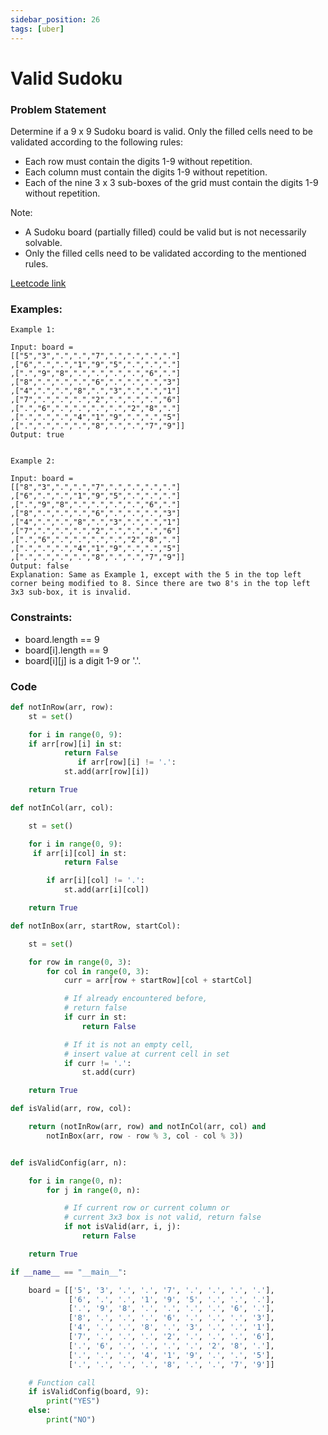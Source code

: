 ```yaml
---
sidebar_position: 26
tags: [uber]
---
```


# Valid Sudoku

### Problem Statement

Determine if a 9 x 9 Sudoku board is valid. Only the filled cells need to be validated according to the following rules:

- Each row must contain the digits 1-9 without repetition.
- Each column must contain the digits 1-9 without repetition.
- Each of the nine 3 x 3 sub-boxes of the grid must contain the digits 1-9 without repetition.

Note:

- A Sudoku board (partially filled) could be valid but is not necessarily solvable.
- Only the filled cells need to be validated according to the mentioned rules.

[Leetcode link](https://leetcode.com/problems/valid-sudoku/)

### Examples:

```
Example 1:

Input: board =
[["5","3",".",".","7",".",".",".","."]
,["6",".",".","1","9","5",".",".","."]
,[".","9","8",".",".",".",".","6","."]
,["8",".",".",".","6",".",".",".","3"]
,["4",".",".","8",".","3",".",".","1"]
,["7",".",".",".","2",".",".",".","6"]
,[".","6",".",".",".",".","2","8","."]
,[".",".",".","4","1","9",".",".","5"]
,[".",".",".",".","8",".",".","7","9"]]
Output: true


Example 2:

Input: board =
[["8","3",".",".","7",".",".",".","."]
,["6",".",".","1","9","5",".",".","."]
,[".","9","8",".",".",".",".","6","."]
,["8",".",".",".","6",".",".",".","3"]
,["4",".",".","8",".","3",".",".","1"]
,["7",".",".",".","2",".",".",".","6"]
,[".","6",".",".",".",".","2","8","."]
,[".",".",".","4","1","9",".",".","5"]
,[".",".",".",".","8",".",".","7","9"]]
Output: false
Explanation: Same as Example 1, except with the 5 in the top left corner being modified to 8. Since there are two 8's in the top left 3x3 sub-box, it is invalid.
```

### Constraints:

- board.length == 9
- board[i].length == 9
- board[i][j] is a digit 1-9 or '.'.

### Code

```python title="Python Code"
def notInRow(arr, row):
    st = set()

    for i in range(0, 9):
    if arr[row][i] in st:
            return False
               if arr[row][i] != '.':
            st.add(arr[row][i])

    return True

def notInCol(arr, col):

    st = set()

    for i in range(0, 9):
     if arr[i][col] in st:
            return False

        if arr[i][col] != '.':
            st.add(arr[i][col])

    return True

def notInBox(arr, startRow, startCol):

    st = set()

    for row in range(0, 3):
        for col in range(0, 3):
            curr = arr[row + startRow][col + startCol]

            # If already encountered before,
            # return false
            if curr in st:
                return False

            # If it is not an empty cell,
            # insert value at current cell in set
            if curr != '.':
                st.add(curr)

    return True

def isValid(arr, row, col):

    return (notInRow(arr, row) and notInCol(arr, col) and
        notInBox(arr, row - row % 3, col - col % 3))


def isValidConfig(arr, n):

    for i in range(0, n):
        for j in range(0, n):

            # If current row or current column or
            # current 3x3 box is not valid, return false
            if not isValid(arr, i, j):
                return False

    return True

if __name__ == "__main__":

    board = [['5', '3', '.', '.', '7', '.', '.', '.', '.'],
             ['6', '.', '.', '1', '9', '5', '.', '.', '.'],
             ['.', '9', '8', '.', '.', '.', '.', '6', '.'],
             ['8', '.', '.', '.', '6', '.', '.', '.', '3'],
             ['4', '.', '.', '8', '.', '3', '.', '.', '1'],
             ['7', '.', '.', '.', '2', '.', '.', '.', '6'],
             ['.', '6', '.', '.', '.', '.', '2', '8', '.'],
             ['.', '.', '.', '4', '1', '9', '.', '.', '5'],
             ['.', '.', '.', '.', '8', '.', '.', '7', '9']]

    # Function call
    if isValidConfig(board, 9):
        print("YES")
    else:
        print("NO")
```
